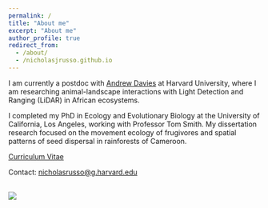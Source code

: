 ```yaml
---
permalink: /
title: "About me"
excerpt: "About me"
author_profile: true
redirect_from: 
  - /about/
  - /nicholasjrusso.github.io
---
```


I am currently a postdoc with <a href="https://davieslab.oeb.harvard.edu/" target="_blank">Andrew Davies</a> at Harvard University, where I am researching animal-landscape interactions with Light Detection and Ranging (LiDAR) in African ecosystems.

I completed my PhD in Ecology and Evolutionary Biology at the University of California, Los Angeles, working with Professor Tom Smith. My dissertation research focused on the movement ecology of frugivores and spatial patterns of seed dispersal in rainforests of Cameroon.

<a href="https://nicholasjrusso.github.io/files/Russo_CV_09172024.pdf" target="_blank">Curriculum Vitae</a>

Contact: nicholasrusso@g.harvard.edu

<br/><img src='/images/Bouamir_Forest.png'>
